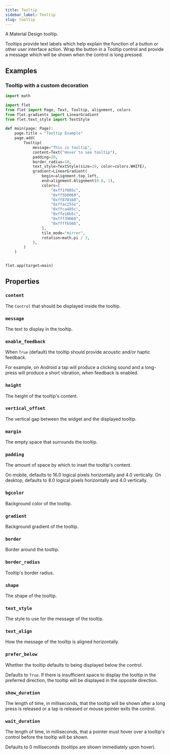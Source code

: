 ```yaml
---
title: Tooltip
sidebar_label: Tooltip
slug: tooltip
---
```


A Material Design tooltip.

Tooltips provide text labels which help explain the function of a button or other user interface action. Wrap the button in a Tooltip control and provide a message which will be shown when the control is long pressed.

## Examples

### Tooltip with a custom decoration

```python
import math

import flet
from flet import Page, Text, Tooltip, alignment, colors
from flet.gradients import LinearGradient
from flet.text_style import TextStyle

def main(page: Page):
    page.title = "Tooltip Example"
    page.add(
        Tooltip(
            message="This is tooltip",
            content=Text("Hover to see tooltip"),
            padding=20,
            border_radius=10,
            text_style=TextStyle(size=20, color=colors.WHITE),
            gradient=LinearGradient(
                begin=alignment.top_left,
                end=alignment.Alignment(0.8, 1),
                colors=[
                    "0xff1f005c",
                    "0xff5b0060",
                    "0xff870160",
                    "0xffac255e",
                    "0xffca485c",
                    "0xffe16b5c",
                    "0xfff39060",
                    "0xffffb56b",
                ],
                tile_mode="mirror",
                rotation=math.pi / 3,
            ),
        )
    )


flet.app(target=main)
```

## Properties

### `content`

The `Control` that should be displayed inside the tooltip.

### `message`

The text to display in the tooltip.

### `enable_feedback`

When `True` (default) the tooltip should provide acoustic and/or haptic feedback.

For example, on Android a tap will produce a clicking sound and a long-press will produce a short vibration, when feedback is enabled.

### `height`

The height of the tooltip's content.

### `vertical_offset`

The vertical gap between the widget and the displayed tooltip.

### `margin`

The empty space that surrounds the tooltip.

### `padding`

The amount of space by which to inset the tooltip's content.

On mobile, defaults to 16.0 logical pixels horizontally and 4.0 vertically. On desktop, defaults to 8.0 logical pixels horizontally and 4.0 vertically.

### `bgcolor`

Background color of the tooltip.

### `gradient`

Background gradient of the tooltip.

### `border`

Border around the tooltip.

### `border_radius`

Tooltip's border radius.

### `shape`

The shape of the tooltip.

### `text_style`

The style to use for the message of the tooltip.

### `text_align`

How the message of the tooltip is aligned horizontally.

### `prefer_below`

Whether the tooltip defaults to being displayed below the control.

Defaults to `True`. If there is insufficient space to display the tooltip in the preferred direction, the tooltip will be displayed in the opposite direction.

### `show_duration`

The length of time, in milliseconds, that the tooltip will be shown after a long press is released or a tap is released or mouse pointer exits the control.

### `wait_duration`

The length of time, in milliseconds, that a pointer must hover over a tooltip's control before the tooltip will be shown.

Defaults to 0 milliseconds (tooltips are shown immediately upon hover).